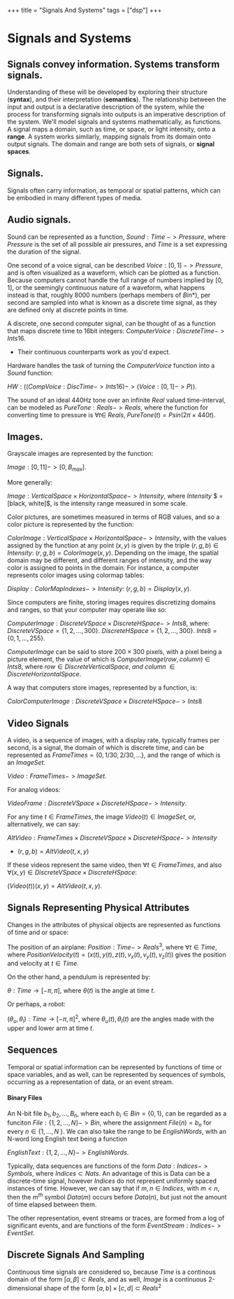 +++
title = "Signals And Systems"
tags = ["dsp"]
+++

# Signals and Systems

## Signals convey information. Systems transform signals.

Understanding of these will be developed by exploring their structure (__syntax__), and their interpretation (__semantics__).
The relationship between the input and output is a declarative description of the system, while the process for transforming signals into outputs is an imperative description of the system.
We'll model signals and systems mathematically, as functions.
A signal maps a domain, such as time, or space, or light intensity, onto a __range__.
A system works similarly, mapping signals from its domain onto output signals.
The domain and range are both sets of signals, or **__signal spaces__**.

## Signals.
Signals often carry information, as temporal or spatial patterns, which can be embodied in many different types of media.

## Audio signals.
Sound can be represented as a function, $Sound:Time\; -> Pressure$, where $Pressure$ is the set of all possible air pressures, and $Time$ is a set expressing the duration of the signal.

One second of a voice signal, can be described $Voice:[0,1]\; -> Pressure$, and is often visualized as a waveform, which can be plotted as a function. 
Because computers cannot handle the full range of numbers implied by $[0,1]$, or the seemingly continuous nature of a waveform, what happens instead is that, roughly 8000 numbers (perhaps members of $Bin*$), per second are sampled into what is known as a discrete time signal, as they are defined only at discrete points in time.

A discrete, one second computer signal, can be thought of as a function that maps discrete time to 16bit integers: $ComputerVoice:DiscreteTime -> Ints16$.
- Their continuous counterparts work as you'd expect.

Hardware handles the task of turning the $ComputerVoice$ function into a $Sound$ function:

$HW: ((CompVoice:DiscTime -> Ints16) -> (Voice:[0,1] -> P))$.

The sound of an ideal 440Hz tone over an infinite $Real$ valued time-interval, can be modeled as $PureTone: Reals -> Reals$, where the function for converting time to pressure is $\forall t \in\; Reals,\; PureTone(t) = Psin(2 \pi \times 440t)$.

## Images.

Grayscale images are represented by the function:

$Image: [0, 11] -> [0, B_{max}]$.

More generally:

$Image: VerticalSpace \times HorizontalSpace -> Intensity$, where $Intensity$ $ = [black, white]$, is the intensity range measured in some scale.

Color pictures, are sometimes measured in terms of RGB values, and so a color picture is represented by the function:

$ColorImage: VerticalSpace \times HorizontalSpace -> Intensity$, with the values assigned by the function at any point 
$(x,y)$ is given by the triple $(r, g, b) \in Intensity$: $(r, g,b ) = ColorImage(x, y)$.
Depending on the image, the spatial domain may be different, and different ranges of intensity, and the way color is assigned to points in the domain. For instance, a computer represents color images using colormap tables:

$Display: ColorMapIndexes -> Intensity$: $(r, g, b) = Display(x, y)$.

Since computers are finite, storing images requires discretizing domains and ranges, so that your computer may operate like so:

$ComputerImage: DiscreteVSpace \times DiscreteHSpace -> Ints8$, where:
    $DiscreteVSpace = \{1, 2, \ldots, 300\}$.
    $DiscreteHSpace = \{1, 2, \ldots, 300\}$.
    $Ints8 = \{0, 1, \ldots, 255\}$.

$ComputerImage$ can be said to store $200 \times 300$ pixels, with a pixel being a picture element, the value of which is $ComputerImage(row, column) \in Ints8$, where $row \in DiscreteVerticalSpace,\;and \;column\; \in DiscreteHorizontalSpace$.

A way that computers store images, represented by a function, is:

$ColorComputerImage: DiscreteVSpace \times DiscreteHSpace -> Ints8$


## Video Signals

A video, is a sequence of images, with a display rate, typically frames per second, is a signal, the domain of which is discrete time, and can be represented as $FrameTimes = \{0, 1/30, 2/30, \ldots \}$, and the range of which is an $ImageSet$.

$Video: FrameTimes -> ImageSet$.

For analog videos:

$VideoFrame: DiscreteVSpace \times DiscreteHSpace -> Intensity$.

For any time $t \in FrameTimes$, the image $Video(t) \in ImageSet$, or, alternatively, we can say: 

$AltVideo: FrameTimes \times DiscreteVSpace \times DiscreteHSpace -> Intensity$

- $(r,g,b) = AltVideo(t,x,y)$

If these videos represent the same video, then $\forall t \in FrameTimes$, and also $\forall (x, y) \in DiscreteVSpace \times DiscreteHSpace$:

$(Video(t))(x,y) = AltVideo(t,x,y)$.


## Signals Representing Physical Attributes

Changes in the attributes of physical objects are represented as functions of time and or space:

The position of an airplane: $Position: Time -> Reals^{3}$, where $\forall t \in Time$, where $PositionVelocity(t) = (x(t), y(t), z(t),v_x(t), v_y(t), v_z(t))$ gives the position and velocity at $t \in Time$.

On the other hand, a pendulum is represented by:

$\theta : Time \rightarrow [-\pi, \pi]$, where $\theta (t)$ is the angle at time $t$.

Or perhaps, a robot:

$(\theta_u, \theta_l) : Time \rightarrow [-\pi, \pi]^2$, where $\theta_u (t), \theta_l (t)$ are the angles made with the upper and lower arm at time $t$.


## Sequences

Temporal or spatial information can be represented by functions of time or space variables, and as well, can be represented by sequences of symbols, occurring as a representation of data, or an event stream.

#### Binary Files

An N-bit file $b_1, b_2, \ldots, B_n$, where each $b_i \in Bin = \{0,1\}$, can be regarded as a funciton $File: \{1,2,\ldots, N\} -> Bin$, where the assignment $File(n) = b_n$ for every $n \in \{1, \ldots, N\; \}$. We can also take the range to be $EnglishWords$, with an N-word long English text being a function

$EnglishText: \{1,2,\ldots, N\} -> EnglishWords$.

Typically, data sequences are functions of the form $Data: Indices -> Symbols$, where $Indices \subset Nats$. An advantage of this is Data can be a discrete-time signal, however $Indices$ do not represent uniformly spaced instances of time. However, we can say that if $m,n \in Indices$, with $m < n$, then the $m^{th}$ symbol $Data(m)$ occurs before $Data(n)$, but just not the amount of time elapsed between them.

The other representation, event streams or traces, are formed from a log of significant events, and are functions of the form $EventStream: Indices -> EventSet$.

## Discrete Signals And Sampling

Continuous time signals are considered so, because $Time$ is a continous domain of the form $[\alpha, \beta] \subset Reals$, and as well, $Image$ is a continuous 2-dimensional shape of the form $[a,b] \times [c,d] \subset Reals^2$